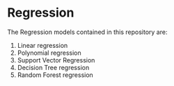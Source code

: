# Regression
The Regression models contained in this repository are:
1.	Linear regression
2.	Polynomial regression
3.	Support Vector Regression
4.	Decision Tree regression
5.	Random Forest regression
